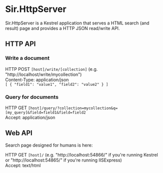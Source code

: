 # Sir.HttpServer

Sir.HttpServer is a Kestrel application that serves a HTML search (and result) page and provides a HTTP JSON read/write API.

## HTTP API

### Write a document

HTTP POST `[host]/write/[collection]` (e.g. "http://localhost/write/mycollection")  
Content-Type: application/json  
`
[
	{
		"field1": "value1",
		"field2": "value2"
	}
]
`

### Query for documents

HTTP GET `[host]/query/?collection=mycollection&q=[my_query]&field=field1&field=field2`  
Accept: application/json  

## Web API

Search page designed for humans is here:  

HTTP GET `[host]/` (e.g. "http://localhost:54866/" if you're running Kestrel or "http://localhost:54865/" if you're running IISExpress)  
Accept: text/html